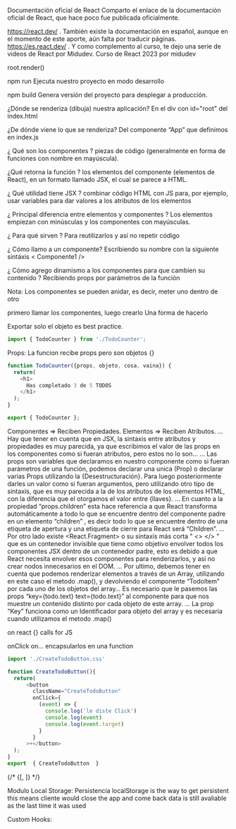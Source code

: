 Documentación oficial de React
Comparto el enlace de la documentación oficial de React, que hace poco fue publicada oficialmente.

https://react.dev/
.
También existe la documentación en español, aunque en el momento de este aporte, aún falta por traducir páginas.
https://es.react.dev/
.
Y como complemento al curso, te dejo una serie de videos de React por Midudev.
Curso de React 2023 por midudev

root.render(<Todocount>)

npm run Ejecuta nuestro proyecto en modo desarrollo

npm build Genera versión del proyecto para desplegar a producción.

¿Dónde se renderiza (dibuja) nuestra aplicación? En el div con id="root" del index.html

¿De dónde viene lo que se renderiza? Del componente “App” que definimos en index.js

¿ Qué son los componentes ? piezas de código (generalmente en forma de funciones con nombre en mayúscula).

¿Qué retorna la función ? los elementos del componente (elementos de React), en un formato llamado JSX, el cual se parece a HTML.

¿ Qué utilidad tiene JSX ? combinar código HTML con JS para, por ejemplo, usar variables para dar valores a los atributos de los elementos

¿ Principal diferencia entre elementos y componentes ? Los elementos empiezan con minúsculas y los componentes con mayúsculas.

¿ Para qué sirven ? Para reutilizarlos y así no repetir código

¿ Cómo llamo a un componente? Escribiendo su nombre con la siguiente sintáxis < Componente1 />

¿ Cómo agrego dinamismo a los componentes para que cambien su contenido ? Recibiendo props por parámetros de la función

Nota: Los componentes se pueden anidar, es decir, meter uno dentro de otro

primero llamar los componentes, luego crearlo Una forma de hacerlo

Exportar solo el objeto es best practice.

```js
import { TodoCounter } from './TodoCounter';
```

Props:
La funcion recibe props pero son objetos {}

```js
function TodoCounter({props, objeto, cosa, vaina}) {
  return(
    <h1>
      Has completado 3 de 5 TODOS
    </h1>
  );
}

export { TodoCounter };
```

Componentes => Reciben Propiedades.
Elementos => Reciben Atributos.
…
Hay que tener en cuenta que en JSX, la sintaxis entre atributos y propiedades es muy parecida, ya que escribimos el valor de las props en los componentes como si fueran atributos, pero estos no lo son…
…
Las props son variables que declaramos en nuestro componente como si fueran parámetros de una función, podemos declarar una unica (Prop) o declarar varias Props utilizando la {Desestructuración}.
Para luego posteriormente darles un valor como si fueran argumentos, pero utilizando otro tipo de sintaxis, que es muy parecida a la de los atributos de los elementos HTML, con la diferencia que el otorgamos el valor entre {llaves}.
…
En cuanto a la propiedad “props.children” esta hace referencia a que React transforma automáticamente a todo lo que se encuentre dentro del componente padre en un elemento “children” , es decir todo lo que se encuentre dentro de una etiqueta de apertura <Component> y una etiqueta de cierre </Component> para React será “Children”.
…
Por otro lado existe <React.Fragment> o su sintaxis más corta " <> </> " que es un contenedor invisible que tiene como objetivo envolver todos los componentes JSX dentro de un contenedor padre, esto es debido a que React necesita envolver esos componentes para renderizarlos, y asi no crear nodos innecesarios en el DOM.
…
Por ultimo, debemos tener en cuenta que podemos renderizar elementos a través de un Array, utilizando en este caso el metodo .map(), y devolviendo el componente “TodoItem” por cada uno de los objetos del array…
Es necesario que le pasemos las props “key={todo.text} text={todo.text}” al componente para que nos muestre un contenido distinto por cada objeto de este array.
…
La prop “Key” funciona como un Identificador para objeto del array y es necesaria cuando utilizamos el metodo .map()

on react {} calls for JS

onClick
on...  encapsularlos en una function 

```js
import './CreateTodoButton.css'

function CreateTodoButton(){
  return(
      <button 
        className="CreateTodoButton" 
        onClick={
          (event) => {
            console.log('le diste Click')
            console.log(event)
            console.log(event.target)
          }
        }
      >+</button>
  );
}
export  { CreateTodoButton  } 


```
  {/* {[<TodoCounter />, <TodoList />]} */}

Modulo Local Storage:
Persistencia localStorage is the way to get persistent
this means cliente would close the app and come back
data is still avaliable as the last time it was used

Custom Hooks: 